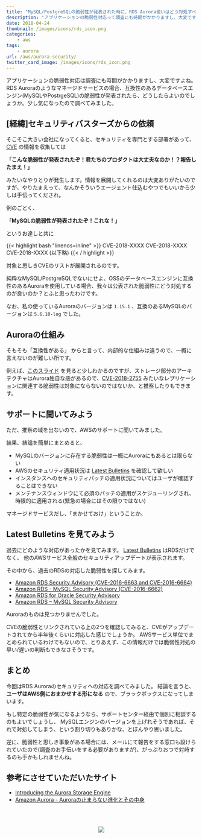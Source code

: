 ```yaml
---
title: "MySQL/PostgreSQLの脆弱性が発表された時に、RDS Aurora使いはどう対処すべきか"
description: "アプリケーションの脆弱性対応って調査にも時間がかかりますし、大変ですよね。RDS Auroraのようなマネージドサービスの場合、互換性のあるデータベースエンジン(MySQLやPostrgeSQL)の脆弱性が発表されたら、どうしたらよいのでしょうか。少し気になったので調べてみました。"
date: 2018-04-24
thumbnail: /images/icons/rds_icon.png
categories:
    - aws
tags:
    - aurora
url: /aws/aurora-security/
twitter_card_image: /images/icons/rds_icon.png
---
```


アプリケーションの脆弱性対応は調査にも時間がかかりますし、大変ですよね。RDS Auroraのようなマネージドサービスの場合、互換性のあるデータベースエンジン(MySQLやPostrgeSQL)の脆弱性が発表されたら、どうしたらよいのでしょうか。少し気になったので調べてみました。

<!--adsense-->

## [経緯]セキュリティバスターズからの依頼
そこそこ大きい会社になってくると、セキュリティを専門とする部署があって、
[CVE](http://cve.mitre.org/) の情報を収集しては

**「こんな脆弱性が発表されたぞ！君たちのプロダクトは大丈夫なのか！？報告したまえ！」**

みたいなやりとりが発生します。情報を展開してくれるのは大変ありがたいのですが、やりたまえって、なんかそういうエージェント仕込むやつでもいいから少しは手伝ってくだされ。

例のごとく、

**「MySQLの脆弱性が発表されたぞ！これな！」**

というお達しと共に

{{< highlight bash "linenos=inline" >}}
CVE-2018-XXXX
CVE-2018-XXXX
CVE-2018-XXXX
(以下略)
{{< / highlight >}}

対象と思しきCVEのリストが展開されるのです。

純粋なMySQL/PostgreSQLでないにせよ、OSSのデータベースエンジンに互換性のあるAuroraを使用している場合、我々は公表された脆弱性にどう対処するのが良いのか？とふと思ったわけです。

なお、私の使っているAuroraのバージョンは `1.15.1` 、互換のあるMySQLのバージョンは `5.6.10-log` でした。

<!--adsense-->

## Auroraの仕組み

そもそも「互換性がある」 からと言って、内部的な仕組みは違うので、一概に言えないのが難しい所です。

例えば、[このスライド](https://www.slideshare.net/AmazonWebServicesJapan/amazon-aurora-aurora/7) を見ると少しわかるのですが、ストレージ部分のアーキテクチャはAurora独自な感があるので、[CVE-2018-2755](http://cve.mitre.org/cgi-bin/cvename.cgi?name=CVE-2018-2755) みたいなレプリケーションに関連する脆弱性は対象にならないのではないか、と推察したりもできます。

## サポートに聞いてみよう

ただ、推察の域を出ないので、AWSのサポートに聞いてみました。

結果、結論を簡単にまとめると、

* MySQLのバージョンに存在する脆弱性は一概にAuroraにもあるとは限らない
* AWSのセキュリティ適用状況は [Latest Bulletins](https://aws.amazon.com/security/security-bulletins/) を確認して欲しい
* インスタンスへのセキュリティパッチの適用状況についてはユーザが確認することはできない
* メンテナンスウィンドウにて必須のパッチの適用がスケジューリングされ、時限的に適用される(緊急の場合にはその限りではない)

マネージドサービスだし、「まかせておけ」ということか。

<!--adsense-->

## Latest Bulletins を見てみよう

過去にどのような対応があったかを見てみます。
[Latest Bulletins](https://aws.amazon.com/security/security-bulletins/) はRDSだけでなく、
他のAWSサービス全般のセキュリティアップデートが表示されます。

その中から、過去のRDSの対応した脆弱性を探してみます。

* [Amazon RDS Security Advisory (CVE-2016-6663 and CVE-2016-6664)](https://aws.amazon.com/security/security-bulletins/amazon-rds-security-advisory-cve-2016-6663-cve-2016-6664/)
* [Amazon RDS - MySQL Security Advisory (CVE-2016-6662)](https://aws.amazon.com/security/security-bulletins/amazon-rds-mysql-security-advisory-cve-2016-6662/)
* [Amazon RDS for Oracle Security Advisory](https://aws.amazon.com/security/security-bulletins/cve-2014-2478/)
* [Amazon RDS – MySQL Security Advisory](https://aws.amazon.com/security/security-bulletins/mysql-5-5-and-5-6-security-advisory/)

Auroraのものは見つかりませんでした。

CVEの脆弱性とリンクされている上の2つを確認してみると、CVEがアップデートされてから半年後くらいに対応した感じでしょうか。
AWSサービス単位でまとめられているわけでもないので、とりあえず、この情報だけでは脆弱性対処の早い/遅いの判断もできなさそうです。

## まとめ

今回はRDS Auroraのセキュリティへの対応を調べてみました。
結論を言うと、**ユーザはAWS側におまかせする形になる** ので、ブラックボックスになってしまいます。

もし特定の脆弱性が気になるようなら、サポートセンター経由で個別に相談するのもよいでしょうし、
MySQLエンジンのバージョンを上げれそうであれば、それで対処してしまう、という割り切りもありかな、とぼんやり思いました。

逆に、脆弱性と思しき事象がある場合には、メールにて報告をする窓口も設けられていたので(調査のお手伝いをする必要がありますが)、がっぷりおつで対峙するのも手かもしれませんね。

## 参考にさせていただいたサイト
* [Introducing the Aurora Storage Engine](https://aws.amazon.com/blogs/database/introducing-the-aurora-storage-engine/)
* [Amazon Aurora - Auroraの止まらない進化とその中身](https://www.slideshare.net/AmazonWebServicesJapan/amazon-aurora-aurora)

<br><br>
<div style="text-align: center">
<a target="_blank"  href="https://www.amazon.co.jp/gp/product/486594043X/ref=as_li_tl?ie=UTF8&camp=247&creative=1211&creativeASIN=486594043X&linkCode=as2&tag=soudegesu-22&linkId=aa4c69d72db754bc626b9aa59c0d415a"><img border="0" src="//ws-fe.amazon-adsystem.com/widgets/q?_encoding=UTF8&MarketPlace=JP&ASIN=486594043X&ServiceVersion=20070822&ID=AsinImage&WS=1&Format=_SL250_&tag=soudegesu-22" ></a><img src="//ir-jp.amazon-adsystem.com/e/ir?t=soudegesu-22&l=am2&o=9&a=486594043X" width="1" height="1" border="0" alt="" style="border:none !important; margin:0px !important;" />
</div>
